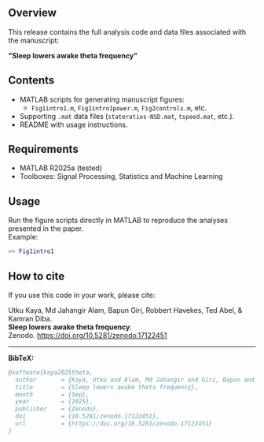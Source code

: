 ## Overview
This release contains the full analysis code and data files associated with the manuscript:

**"Sleep lowers awake theta frequency"**

## Contents
- MATLAB scripts for generating manuscript figures:
  - `Fig1intro1.m`, `Fig1intro1power.m`, `Fig2controls.m`, etc.
- Supporting `.mat` data files (`stateratios-NSD.mat`, `tspeed.mat`, etc.).
- README with usage instructions.

## Requirements
- MATLAB R2025a (tested)
- Toolboxes: Signal Processing, Statistics and Machine Learning

## Usage
Run the figure scripts directly in MATLAB to reproduce the analyses presented in the paper.  
Example:  
```matlab
>> Fig1intro1
```


## How to cite

If you use this code in your work, please cite:

Utku Kaya, Md Jahangir Alam, Bapun Giri, Robbert Havekes, Ted Abel, & Kamran Diba.  
**Sleep lowers awake theta frequency**.  
Zenodo. https://doi.org/10.5281/zenodo.17122451

---

**BibTeX:**
```bibtex
@software{kaya2025theta,
  author       = {Kaya, Utku and Alam, Md Jahangir and Giri, Bapun and Havekes, Robbert and Abel, Ted and Diba, Kamran},
  title        = {Sleep lowers awake theta frequency},
  month        = {Sep},
  year         = {2025},
  publisher    = {Zenodo},
  doi          = {10.5281/zenodo.17122451},
  url          = {https://doi.org/10.5281/zenodo.17122451}
}
```
